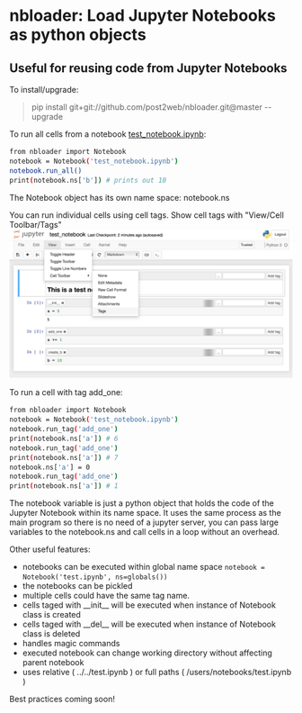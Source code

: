 # nbloader: Load Jupyter Notebooks as python objects
## Useful for reusing code from Jupyter Notebooks

To install/upgrade:
>pip install git+git://github.com/post2web/nbloader.git@master --upgrade

To run all cells from a notebook [test_notebook.ipynb](tests/test_notebook.ipynb):
```sh
from nbloader import Notebook
notebook = Notebook('test_notebook.ipynb')
notebook.run_all()
print(notebook.ns['b']) # prints out 10
```
The Notebook object has its own name space: notebook.ns


You can run individual cells using cell tags. 
Show cell tags with "View/Cell Toolbar/Tags"
![show tags](show_tags.png)


To run a cell with tag add_one:
```sh
from nbloader import Notebook
notebook = Notebook('test_notebook.ipynb')
notebook.run_tag('add_one')
print(notebook.ns['a']) # 6
notebook.run_tag('add_one')
print(notebook.ns['a']) # 7
notebook.ns['a'] = 0
notebook.run_tag('add_one')
print(notebook.ns['a']) # 1
```


The notebook variable is just a python object that holds the code of the Jupyter Notebook within its name space. It uses the same process as the main program so there is no need of a jupyter server, you can pass large variables to the notebook.ns and call cells in a loop without an overhead.


Other useful features:
- notebooks can be executed within global name space 
``` notebook = Notebook('test.ipynb', ns=globals()) ```
- the notebooks can be pickled
- multiple cells could have the same tag name.
- cells taged with \_\_init\_\_ will be executed when instance of Notebook class is created
- cells taged with  \_\_del\_\_ will be executed when instance of Notebook class is deleted
- handles magic commands
- executed notebook can change working directory without affecting parent notebook
- uses relative ( ../../test.ipynb ) or full paths ( /users/notebooks/test.ipynb ) 

Best practices coming soon!